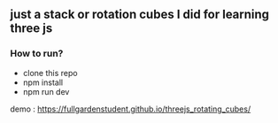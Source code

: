 ## just a stack or rotation cubes I did for learning three js

### How to run?
- clone this repo
- npm install
- npm run dev

demo : https://fullgardenstudent.github.io/threejs_rotating_cubes/
